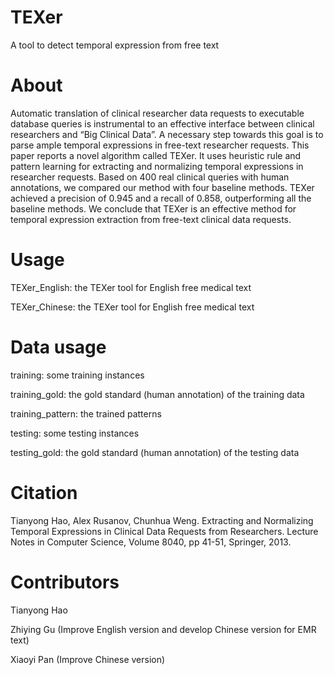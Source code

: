 # TEXer
A tool to detect temporal expression from free text


# About
Automatic translation of clinical researcher data requests to executable database queries is instrumental to an effective interface between clinical researchers and “Big Clinical Data”. A necessary step towards this goal is to parse ample temporal expressions in free-text researcher requests. This paper reports a novel algorithm called TEXer. It uses heuristic rule and pattern learning for extracting and normalizing temporal expressions in researcher requests. Based on 400 real clinical queries with human annotations, we compared our method with four baseline methods. TEXer achieved a precision of 0.945 and a recall of 0.858, outperforming all the baseline methods. We conclude that TEXer is an effective method for temporal expression extraction from free-text clinical data requests. 


# Usage
TEXer_English: the TEXer tool for English free medical text

TEXer_Chinese: the TEXer tool for English free medical text


# Data usage
training: some training instances

training_gold: the gold standard (human annotation) of the training data

training_pattern: the trained patterns

testing: some testing instances

testing_gold: the gold standard (human annotation) of the testing data


# Citation
Tianyong Hao, Alex Rusanov, Chunhua Weng. Extracting and Normalizing Temporal Expressions in Clinical Data Requests from Researchers. Lecture Notes in Computer Science, Volume 8040, pp 41-51, Springer, 2013.  

# Contributors
Tianyong Hao

Zhiying Gu (Improve English version and develop Chinese version for EMR text)

Xiaoyi Pan (Improve Chinese version)

